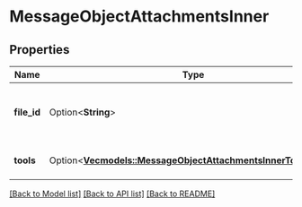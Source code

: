 # MessageObjectAttachmentsInner

## Properties

Name | Type | Description | Notes
------------ | ------------- | ------------- | -------------
**file_id** | Option<**String**> | The ID of the file to attach to the message. | [optional]
**tools** | Option<[**Vec<models::MessageObjectAttachmentsInnerToolsInner>**](MessageObject_attachments_inner_tools_inner.md)> | The tools to add this file to. | [optional]

[[Back to Model list]](../README.md#documentation-for-models) [[Back to API list]](../README.md#documentation-for-api-endpoints) [[Back to README]](../README.md)


